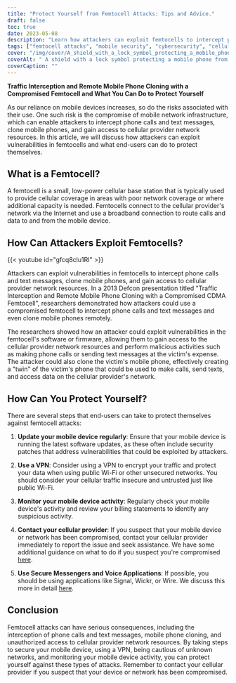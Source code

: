 ```yaml
---
title: "Protect Yourself from Femtocell Attacks: Tips and Advice."
draft: false
toc: true
date: 2023-05-08
description: "Learn how attackers can exploit femtocells to intercept phone calls and texts and what you can do to protect yourself against such attacks."
tags: ["femtocell attacks", "mobile security", "cybersecurity", "cellular networks", "VPN", "phone cloning", "data privacy", "internet security", "mobile devices", "cellular providers", "network security", "wireless security", "mobile phone security", "vulnerabilities", "cyber attacks", "security patches", "data encryption", "cybercrime", "security tips", "secure messaging"]
cover: "/img/cover/A_shield_with_a_lock_symbol_protecting_a_mobile_phone.png"
coverAlt: " A shield with a lock symbol protecting a mobile phone from a hacker's hand trying to access it."
coverCaption: ""
---
```


**Traffic Interception and Remote Mobile Phone Cloning with a Compromised Femtocell and What You Can Do to Protect Yourself**

As our reliance on mobile devices increases, so do the risks associated with their use. One such risk is the compromise of mobile network infrastructure, which can enable attackers to intercept phone calls and text messages, clone mobile phones, and gain access to cellular provider network resources. In this article, we will discuss how attackers can exploit vulnerabilities in femtocells and what end-users can do to protect themselves.

## What is a Femtocell?

A femtocell is a small, low-power cellular base station that is typically used to provide cellular coverage in areas with poor network coverage or where additional capacity is needed. Femtocells connect to the cellular provider's network via the Internet and use a broadband connection to route calls and data to and from the mobile device.

## How Can Attackers Exploit Femtocells?

{{< youtube id="gfcq8clu1RI" >}}

Attackers can exploit vulnerabilities in femtocells to intercept phone calls and text messages, clone mobile phones, and gain access to cellular provider network resources. In a 2013 Defcon presentation titled "Traffic Interception and Remote Mobile Phone Cloning with a Compromised CDMA Femtocell", researchers demonstrated how attackers could use a compromised femtocell to intercept phone calls and text messages and even clone mobile phones remotely.

The researchers showed how an attacker could exploit vulnerabilities in the femtocell's software or firmware, allowing them to gain access to the cellular provider network resources and perform malicious activities such as making phone calls or sending text messages at the victim's expense. The attacker could also clone the victim's mobile phone, effectively creating a "twin" of the victim's phone that could be used to make calls, send texts, and access data on the cellular provider's network.

## How Can You Protect Yourself?

There are several steps that end-users can take to protect themselves against femtocell attacks:

1. **Update your mobile device regularly**: Ensure that your mobile device is running the latest software updates, as these often include security patches that address vulnerabilities that could be exploited by attackers.
   
2. **Use a VPN**: Consider using a VPN to encrypt your traffic and protect your data when using public Wi-Fi or other unsecured networks. You should consider your cellular traffic insecure and untrusted just like public Wi-Fi.

3. **Monitor your mobile device activity**: Regularly check your mobile device's activity and review your billing statements to identify any suspicious activity.

4. **Contact your cellular provider**: If you suspect that your mobile device or network has been compromised, contact your cellular provider immediately to report the issue and seek assistance. We have some additional guidance on what to do if you suspect you're compromised [here](https://simeononsecurity.com/articles/what-to-do-if-you-suspect-your-computer-phone-or-email-is-compromised/).

5. **Use Secure Messengers and Voice Applications**: If possible, you should be using applications like Signal, Wickr, or Wire. We discuss this more in detail [here](https://simeononsecurity.com/recommendations/messengers/).

## Conclusion

Femtocell attacks can have serious consequences, including the interception of phone calls and text messages, mobile phone cloning, and unauthorized access to cellular provider network resources. By taking steps to secure your mobile device, using a VPN, being cautious of unknown networks, and monitoring your mobile device activity, you can protect yourself against these types of attacks. Remember to contact your cellular provider if you suspect that your device or network has been compromised.
